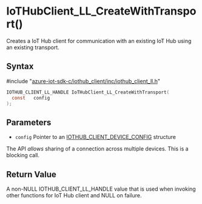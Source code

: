 # IoTHubClient_LL_CreateWithTransport()

Creates a IoT Hub client for communication with an existing IoT Hub using an existing transport.

## Syntax

\#include "[azure-iot-sdk-c/iothub_client/inc/iothub_client_ll.h](../iothub-client-ll-h.md)"  
```C
IOTHUB_CLIENT_LL_HANDLE IoTHubClient_LL_CreateWithTransport(
  const   config
);
```

## Parameters
* `config` Pointer to an [IOTHUB_CLIENT_DEVICE_CONFIG](../iothub-client-core-common-h.md#iothub_client_device_config) structure

The API *allows* sharing of a connection across multiple devices. This is a blocking call.

## Return Value
A non-NULL IOTHUB_CLIENT_LL_HANDLE value that is used when invoking other functions for IoT Hub client and NULL on failure.

